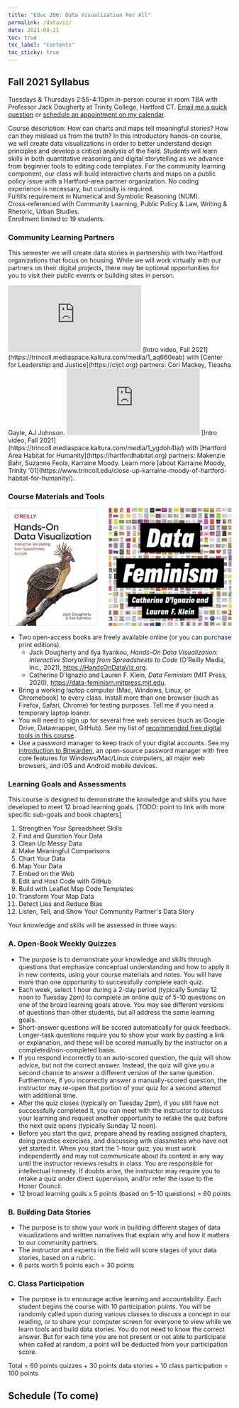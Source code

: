 ```yaml
---
title: "Educ 206: Data Visualization For All"
permalink: /dataviz/
date: 2021-08-21
toc: true
toc_label: "Contents"
toc_sticky: true
---
```

## Fall 2021 Syllabus
Tuesdays & Thursdays 2:55-4:10pm in-person course in room TBA with Professor Jack Dougherty at Trinity College, Hartford CT. [Email me a quick question](mailto:jack.dougherty@trincoll.edu) or [schedule an appointment on my calendar](https://jackdougherty.org/).

Course description: How can charts and maps tell meaningful stories? How can they mislead us from the truth? In this introductory hands-on course, we will create data visualizations in order to better understand design principles and develop a critical analysis of the field. Students will learn skills in both quantitative reasoning and digital storytelling as we advance from beginner tools to editing code templates. For the community learning component, our class will build interactive charts and maps on a public policy issue with a Hartford-area partner organization. No coding experience is necessary, but curiosity is required.  
Fulfills requirement in Numerical and Symbolic Reasoning (NUM).   
Cross-referenced with Community Learning, Public Policy & Law, Writing & Rhetoric, Urban Studies.  
Enrollment limited to 19 students.  

### Community Learning Partners
This semester we will create data stories in partnership with two Hartford organizations that focus on housing. While we will work virtually with our partners on their digital projects, there may be optional opportunities for you to visit their public events or building sites in person.

<iframe src="https://cdnapisec.kaltura.com/p/2366381/sp/236638100/embedIframeJs/uiconf_id/42684261/partner_id/2366381?iframeembed=true&playerId=kplayer&entry_id=1_aq660eab&flashvars[streamerType]=auto"  allowfullscreen webkitallowfullscreen mozAllowFullScreen allow="autoplay *; fullscreen *; encrypted-media *" frameborder="0"></iframe>
[Intro video, Fall 2021](https://trincoll.mediaspace.kaltura.com/media/1_aq660eab) with [Center for Leadership and Justice](https://cljct.org) partners: Cori Mackey, Tieasha Gayle, AJ Johnson.

<iframe src="https://cdnapisec.kaltura.com/p/2366381/sp/236638100/embedIframeJs/uiconf_id/42684261/partner_id/2366381?iframeembed=true&playerId=kplayer&entry_id=1_ygdoh4la&flashvars[streamerType]=auto"  allowfullscreen webkitallowfullscreen mozAllowFullScreen allow="autoplay *; fullscreen *; encrypted-media *" frameborder="0"></iframe>
[Intro video, Fall 2021](https://trincoll.mediaspace.kaltura.com/media/1_ygdoh4la/) with [Hartford Area Habitat for Humanity](https://hartfordhabitat.org) partners: Makenzie Bahr, Suzanne Feola, Karraine Moody. Learn more [about Karraine Moody, Trinity '01](https://www.trincoll.edu/close-up-karraine-moody-of-hartford-habitat-for-humanity/).

### Course Materials and Tools
![book covers](/images/2021/covers-hodv-datafeminism.png)
- Two open-access books are freely available online (or you can purchase print editions).
  - Jack Dougherty and Ilya Ilyankou, *Hands-On Data Visualization: Interactive Storytelling from Spreadsheets to Code* (O’Reilly Media, Inc., 2021), <https://HandsOnDataViz.org>.
  - Catherine D’Ignazio and Lauren F. Klein, *Data Feminism* (MIT Press, 2020), <https://data-feminism.mitpress.mit.edu>.
- Bring a working laptop computer (Mac, Windows, Linux, or Chromebook) to every class. Install more than one browser (such as Firefox, Safari, Chrome) for testing purposes. Tell me if you need a temporary laptop loaner.
- You will need to sign up for several free web services (such as Google Drive, Datawrapper, GitHub). See my list of [recommended free digital tools in this course](https://handsondataviz.org/recommended-tools.html).
- Use a password manager to keep track of your digital accounts. See my [introduction to Bitwarden](https://handsondataviz.org/password-manager.html), an open-source password manager with free core features for Windows/Mac/Linux computers, all major web browsers, and iOS and Android mobile devices.

### Learning Goals and Assessments
This course is designed to demonstrate the knowledge and skills you have developed to meet 12 broad learning goals. [TODO: point to link with more specific sub-goals and book chapters]

1. Strengthen Your Spreadsheet Skills
2. Find and Question Your Data
3. Clean Up Messy Data
4. Make Meaningful Comparisons
5. Chart Your Data
6. Map Your Data
7. Embed on the Web
8. Edit and Host Code with GitHub
9. Build with Leaflet Map Code Templates
10. Transform Your Map Data
11. Detect Lies and Reduce Bias
12. Listen, Tell, and Show Your Community Partner's Data Story

Your knowledge and skills will be assessed in three ways:

### A. Open-Book Weekly Quizzes
- The purpose is to demonstrate your knowledge and skills through questions that emphasize conceptual understanding and how to apply it in new contexts, using your course materials and notes. You will have more than one opportunity to successfully complete each quiz.
- Each week, select 1 hour during a 2-day period (typically Sunday 12 noon to Tuesday 2pm) to complete an online quiz of 5-10 questions on one of the broad learning goals above. You may see different versions of questions than other students, but all address the same learning goals.
- Short-answer questions will be scored automatically for quick feedback. Longer-task questions require you to show your work by pasting a link or explanation, and these will be scored manually by the instructor on a completed/non-completed basis.
- If you respond incorrectly to an auto-scored question, the quiz will show advice, but not the correct answer. Instead, the quiz will give you a second chance to answer a different version of the same question. Furthermore, if you incorrectly answer a manually-scored question, the instructor may re-open that portion of your quiz for a second attempt with additional time.
- After the quiz closes (typically on Tuesday 2pm), if you still have not successfully completed it, you can meet with the instructor to discuss your learning and request another opportunity to retake the quiz before the next quiz opens (typically Sunday 12 noon).
- Before you start the quiz, prepare ahead by reading assigned chapters, doing practice exercises, and discussing with classmates who have not yet started it. When you start the 1-hour quiz, you must work independently and may not communicate about its content in any way until the instructor reviews results in class. You are responsible for intellectual honesty. If doubts arise, the instructor may require you to retake a quiz under direct supervison, and/or refer the issue to the Honor Council.
- 12 broad learning goals x 5 points (based on 5-10 questions) = 60 points

### B. Building Data Stories
- The purpose is to show your work in building different stages of data visualizations and written narratives that explain why and how it matters to our community partners.
- The instructor and experts in the field will score stages of your data stories, based on a rubric.
- 6 parts worth 5 points each = 30 points

### C. Class Participation
- The purpose is to encourage active learning and accountability. Each student begins the course with 10 participation points. You will be randomly called upon during various classes to discuss a concept in our reading, or to share your computer screen for everyone to view while we learn tools and build data stories. You do not need to know the correct answer. But for each time you are not present or not able to participate when called at random, a point will be deducted from your participation score.

Total = 60 points quizzes + 30 points data stories + 10 class participation = 100 points

<!-- You can access your individual scores on the password-protected Moodle site for this class. [TODO link]

### Academic Policies TODO



### How to Succeed in this Course TODO

- Find active ways, not passive ways, to take notes... rewrite in your own words...
- Meet up with a classmate or small group to -->

## Schedule (To come)
<!-- Always check for schedule updates from the instructor. Important changes will appear **in bold**.

TODO: Send tentative meeting times to community partners


### Week 0
- Open-book quiz about this syllabus: 4 questions x 0.25 points = 1 bonus point for total score
- When taking a Moodle quiz, be sure to “check” each answer, and also click “submit and finish” at the end.

### Week 1

### Week 2

### Week 3

#### Subheader

### Week 4 -->
